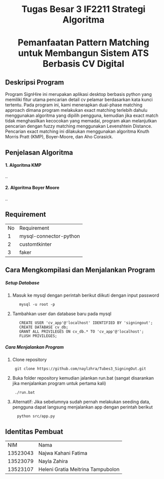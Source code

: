 <h1 align="center"> Tugas Besar 3 IF2211 Strategi Algoritma </h1>
<h1 align="center">  Pemanfaatan Pattern Matching untuk Membangun Sistem ATS Berbasis CV Digital </h1>

## Deskripsi Program
Program SignHire ini merupakan aplikasi desktop berbasis python yang memiliki fitur utama pencarian detail cv pelamar berdasarkan kata kunci tertentu. Pada program ini, kami menerapkan dual-phase matching approach dimana program melakukan exact matching terlebih dahulu menggunakan algoritma yang dipilih pengguna, kemudian jika exact match tidak menghasilkan kecocokan yang memadai, program akan melanjutkan pencarian dengan fuzzy matching menggunakan Levenshtein Distance. Pencarian exact matching ini dilakukan menggunakan algoritma Knuth Morris Pratt (KMP), Boyer-Moore, dan Aho Corasick. 

## Penjelasan Algoritma
#### 1. Algoritma KMP
..
#### 2. Algoritma Boyer Moore
..

## Requirement
<div>
    <table align="center">
      <tr>
        <td>No</td>
        <td>Requirement</td>
      </tr>
      <tr>
        <td>1</td>
        <td>mysql-connector-python</td>
      </tr>
      <tr>
        <td>2</td>
        <td>customtkinter</td>
      </tr>
      <tr>
        <td>3</td>
        <td>faker</td>
      </tr>
    </table>
</div>

## Cara Mengkompilasi dan Menjalankan Program
##### Setup Database
1. Masuk ke mysql dengan perintah berikut diikuti dengan input password
   ```
      mysql -u root -p
   ```
2. Tambahkan user dan database baru pada mysql 
    ```
       CREATE USER 'cv_app'@'localhost' IDENTIFIED BY 'signingout';
       CREATE DATABASE cv_db;
       GRANT ALL PRIVILEGES ON cv_db.* TO 'cv_app'@'localhost';
       FLUSH PRIVILEGES;
   ```
##### Cara Menjalankan Program
1. Clone repository
   ```
    git clone https://github.com/naylzhra/Tubes3_SigningOut.git
   ```
2. Buka folder repository kemudian jalankan run.bat (sangat disarankan jika menjalankan program untuk pertama kali) 
   ```
    ./run.bat
   ```
3. Alternatif: Jika sebelumnya sudah pernah melakukan seeding data, pengguna dapat langsung menjalankan app dengan perintah berikut 
   ```
     python src/app.py
   ```

## Identitas Pembuat
<div>
    <table align="center">
      <tr>
        <td>NIM</td>
        <td>Nama</td>
      </tr>
      <tr>
        <td>13523043</td>
        <td>Najwa Kahani Fatima</td>
      </tr>
      <tr>
        <td>13523079</td>
        <td>Nayla Zahira</td>
      </tr>
      <tr>
        <td>13523107</td>
        <td>Heleni Gratia Meitrina Tampubolon</td>
      </tr>
    </table>
</div>
